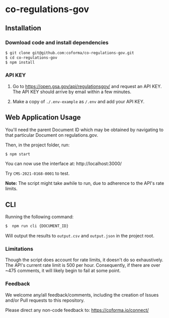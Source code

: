 # co-regulations-gov

## Installation

### Download code and install dependencies

```sh
$ git clone git@github.com:coforma/co-regulations-gov.git
$ cd co-regulations-gov
$ npm install
```

### API KEY

1. Go to https://open.gsa.gov/api/regulationsgov/ and request an API KEY. The API KEY should arrive by email within a few minutes.

2. Make a copy of `./.env-example` as `/.env` and add your API KEY.

## Web Application Usage

You'll need the parent Document ID which may be obtained by navigating to that particular Document on regulations.gov.

Then, in the project folder, run:

```sh
$ npm start
```

You can now use the interface at: http://localhost:3000/

Try `CMS-2021-0168-0001` to test.

**Note:** The script might take awhile to run, due to adherence to the API's rate limits.

## CLI

Running the following command:

```sh
$  npm run cli {DOCUMENT_ID}
```

Will output the results to `output.csv` and `output.json` in the project root.

### Limitations

Though the script does account for rate limits, it doesn't do so exhaustively. The API's current rate limit is 500 per hour. Consequently, if there are over ~475 comments, it will likely begin to fail at some point.

### Feedback

We welcome any/all feedback/comments, including the creation of Issues and/or Pull requests to this repository.

Please direct any non-code feedback to: https://coforma.io/connect/
